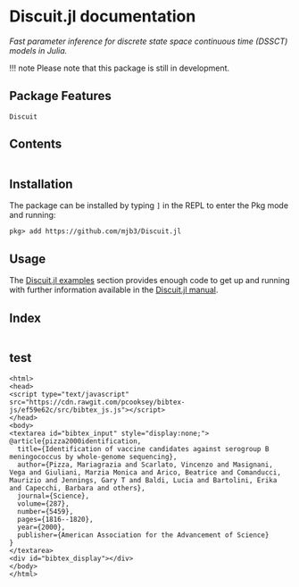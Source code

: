 # Discuit.jl documentation

*Fast parameter inference for discrete state space continuous time (DSSCT) models in Julia.*
<!-- Discuit: simulation and parameter inference for discrete state space continuous time (DSSCT) models. -->

!!! note
    Please note that this package is still in development.


## Package Features

```@docs
Discuit
```

## Contents

```@contents
```

## Installation

The package can be installed by typing `]` in the REPL to enter the Pkg mode and running:

```
pkg> add https://github.com/mjb3/Discuit.jl
```

## Usage

The [Discuit.jl examples](@ref) section provides enough code to get up and running with further information available in the [Discuit.jl manual](@ref).

## Index

```@index
```

## test

```@raw html
<html>
<head>
<script type="text/javascript" src="https://cdn.rawgit.com/pcooksey/bibtex-js/ef59e62c/src/bibtex_js.js"></script>
</head>
<body>
<textarea id="bibtex_input" style="display:none;">
@article{pizza2000identification,
  title={Identification of vaccine candidates against serogroup B meningococcus by whole-genome sequencing},
  author={Pizza, Mariagrazia and Scarlato, Vincenzo and Masignani, Vega and Giuliani, Marzia Monica and Arico, Beatrice and Comanducci, Maurizio and Jennings, Gary T and Baldi, Lucia and Bartolini, Erika and Capecchi, Barbara and others},
  journal={Science},
  volume={287},
  number={5459},
  pages={1816--1820},
  year={2000},
  publisher={American Association for the Advancement of Science}
}
</textarea>
<div id="bibtex_display"></div>
</body>
</html>
```
